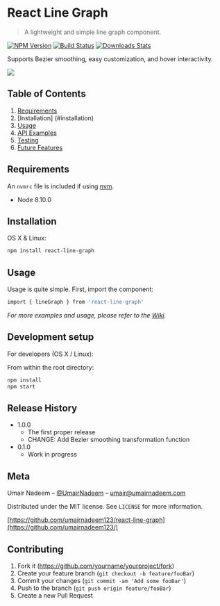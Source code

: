 # React Line Graph
> A lightweight and simple line graph component.

[![NPM Version][npm-image]][npm-url]
[![Build Status][travis-image]][travis-url]
[![Downloads Stats][npm-downloads]][npm-url]

Supports Bezier smoothing, easy customization, and hover interactivity.

![](header.png)

## Table of Contents

1. [Requirements](#requirements)
2. [Installation] (#installation)
3. [Usage](#Usage)
4. [API Examples](#API-Examples)
5. [Testing](#Testing)
6. [Future Features](#Future-features)

## Requirements

An `nvmrc` file is included if using [nvm](https://github.com/creationix/nvm).

- Node 8.10.0

## Installation
OS X & Linux:
```sh
npm install react-line-graph
```
## Usage

Usage is quite simple. First, import the component:
```sh
import { lineGraph } from 'react-line-graph'
```
_For more examples and usage, please refer to the [Wiki][wiki]._

## Development setup
For developers (OS X / Linux):

From within the root directory: 
```sh
npm install
npm start
```

## Release History
* 1.0.0
    * The first proper release
    * CHANGE: Add Bezier smoothing transformation function
* 0.1.0
    * Work in progress

## Meta

Umair Nadeem – [@UmairNadeem](https://github.com/umairnadeem123) – umair@umairnadeem.com

Distributed under the MIT license. See ``LICENSE`` for more information.

[https://github.com/umairnadeem123/react-line-graph](https://github.com/umairnadeem123/)

## Contributing

1. Fork it (<https://github.com/yourname/yourproject/fork>)
2. Create your feature branch (`git checkout -b feature/fooBar`)
3. Commit your changes (`git commit -am 'Add some fooBar'`)
4. Push to the branch (`git push origin feature/fooBar`)
5. Create a new Pull Request

<!-- Markdown link & img dfn's -->
[npm-image]: https://img.shields.io/npm/v/datadog-metrics.svg?style=flat-square
[npm-url]: https://npmjs.org/package/datadog-metrics
[npm-downloads]: https://img.shields.io/npm/dm/datadog-metrics.svg?style=flat-square
[travis-image]: https://img.shields.io/travis/dbader/node-datadog-metrics/master.svg?style=flat-square
[travis-url]: https://travis-ci.org/dbader/node-datadog-metrics
[wiki]: https://github.com/yourname/yourproject/wiki